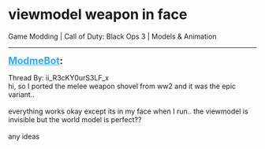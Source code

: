 # viewmodel weapon in face
Game Modding | Call of Duty: Black Ops 3 | Models & Animation

---
<strong style="font-size: 1.4em;"><span style="text-decoration: underline;text-decoration-color: #34a7f9;"><span style="color:#34a7f9;">ModmeBot</span></span>:</strong>

<p>Thread By: ii_R3cKY0urS3LF_x<br />hi, so I ported the melee weapon shovel from ww2 and it was the epic variant..<br /> <br />everything works okay except its in my face when I run.. the viewmodel is invisible but the world model is perfect?? <br /> <br />any ideas</p>
